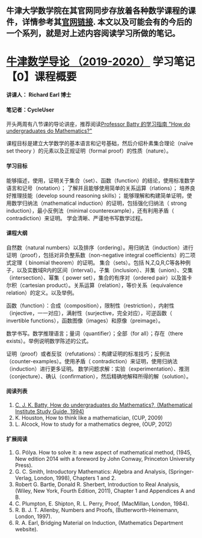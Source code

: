 牛津大学数学院在其官网同步存放着各种数学课程的课件，详情参考其[官网链接](https://courses.maths.ox.ac.uk/node/43812).
本文以及可能会有的今后的一个系列，就是对上述内容阅读学习所做的笔记。
-------------------------------------------------------------------------


# [牛津数学导论 （2019-2020）](https://link.zhihu.com/?target=https%3A//courses.maths.ox.ac.uk/node/43812) 学习笔记【0】课程概要

#### 讲课人： Richard Earl 博士
#### 笔记者：CycleUser

开头两周有八节课的导论讲座，推荐阅读[Professor Batty 的学习指南 "How do undergraduates do Mathematics?"](https://www.maths.ox.ac.uk/system/files/attachments/study_public_1.pdf) 

课程目标是建立大学数学的基本语言和记号基础，然后介绍朴素集合理论（naïve set theory ）的元素以及正规证明（formal proof）的性质（nature）。

#### 学习目标

能够描述，使用，证明关于集合（set）、函数（function）的结论，使用标准数学语言和记号（notation）；
了解并且能够使用简单的关系运算（rlations）；
培养良好推理技能（develop sound reasoning skills）；
能够理解和构建简单证明，使用数学归纳法（mathematical induction）的证明，包括强化归纳法（ strong induction），最小反例法（minimal counterexample），还有利用矛盾（ contradiction）来证明。
学会清晰、严谨地书写数学过程。

#### 课程大纲

自然数（natural numbers）以及排序（ordering）。用归纳法（induction）进行证明（proof），包括对非负整系数（non-negative integral coefficients）的二项式定理（ binomial theorem）的证明。
集合（sets）。包括 N,Z,Q,R,C等各种例子，以及实数域R内的区间（interval）。子集（inclusion）、并集（union）、交集（intersection）、幂集（ power set），集合的有序对（ordered pair）以及笛卡尔积（cartesian product）。关系运算（relation），等价关系（equivalence relation）的定义。以及举例。

函数（function）：合成（composition），限制性（restriction），内射性（injective，一一对应），满射性（surjective，完全对应），可逆函数（ invertible functions），函数图像（images）和原像（preimage）。

数学书写。数学推理语言；量词（quantifier）；全部（for all）；存在（there exists）。举例说明数学陈述的公式。

证明（proof）或者反驳（refutations）：构建证明的标准技巧；反例法（counter-examples）。使用矛盾（ contradiction）来证明，使用归纳法（induction）进行更多证明。
数学问题求解：实验（experimentation）、推测（conjecture）、确认（confirmation），然后精确地解释所得的解（solution）。

#### 阅读列表
1. [C. J. K. Batty, How do undergraduates do Mathematics?, (Mathematical Institute Study Guide, 1994)](https://www.maths.ox.ac.uk/system/files/attachments/study_public_1.pdf) 
2. K. Houston, How to think like a mathematician, (CUP, 2009)
3. L. Alcock, How to study for a mathematics degree, (OUP, 2012)

#### 扩展阅读
1. G. Pólya. How to solve it: a new aspect of mathematical method, (1945, New edition 2014 with a foreword by John Conway, Princeton University Press).
2. G. C. Smith, Introductory Mathematics: Algebra and Analysis, (Springer-Verlag, London, 1998), Chapters 1 and 2.
3. Robert G. Bartle, Donald R. Sherbert, Introduction to Real Analysis, (Wiley, New York, Fourth Edition, 2011), Chapter 1 and Appendices A and B.
4. C. Plumpton, E. Shipton, R. L. Perry, Proof, (MacMillan, London, 1984).
5. R. B. J. T. Allenby, Numbers and Proofs, (Butterworth-Heinemann, London, 1997).
6. R. A. Earl, Bridging Material on Induction, (Mathematics Department website).

